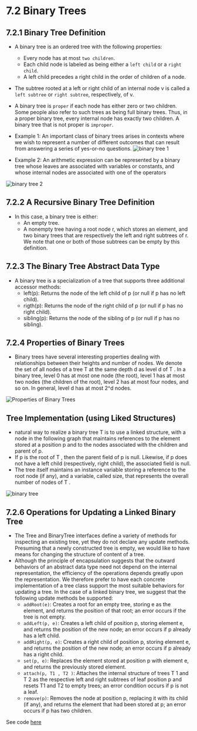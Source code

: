 # 7.2 Binary Trees
## 7.2.1 Binary Tree Definition
+ A binary tree is an ordered tree with the following properties:
  - Every node has at most `two children`.
  - Each child node is labeled as being either a `left child` or a `right child`.
  - A left child precedes a right child in the order of children of a node.
+ The subtree rooted at a left or right child of an internal node v is called a `left subtree` or `right subtree`, respectively, of v.
+ A binary tree is `proper` if each node has either zero or two children. Some people also refer to such trees as being full binary trees. Thus, in a proper binary tree, every internal node has exactly two children. A binary tree that is not proper is `improper`.
+ Example 1: An important class of binary trees arises in contexts where we wish to represent a number of different outcomes that can result from answering a series of yes-or-no questions.
![binary tree 1]([https://miro.medium.com/max/1024/1*EFCePNEkqoGmxm5qR-nqrA.gif](https://sbme-tutorials.github.io/2020/data-structure-FALL/images/Tree03.png))

+ Example 2: An arithmetic expression can be represented by a binary tree whose leaves are associated with variables or constants, and whose internal nodes are associated with one of the operators 

![binary tree 2](https://i.ytimg.com/vi/_LxbhLNRZkI/maxresdefault.jpg)

## 7.2.2 A Recursive Binary Tree Definition
+ In this case, a binary tree is either:
  -  An empty tree.
  -  A nonempty tree having a root node r, which stores an element, and two binary trees that are respectively the left and right subtrees of r. We note that one or both of those subtrees can be empty by this definition.

## 7.2.3 The Binary Tree Abstract Data Type
+ A binary tree is a specialization of a tree that supports three additional accessor methods:
  - left(p): Returns the node of the left child of p (or null if p has no left child).
  - rigth(p): Returns the node of the right child of p (or null if p has no right child).
  - sibling(p): Returns the node of the sibling of p (or null if p has no sibling).
## 7.2.4 Properties of Binary Trees
+ Binary trees have several interesting properties dealing with relationships between their heights and number of nodes. We denote the set of all nodes of a tree T at the same depth d as level d of T . In a binary tree, level 0 has at most one node (the root), level 1 has at most two nodes (the children of the root), level 2 has at most four nodes, and so on. In general, level d has at most 2^d nodes.

![Properties of Binary Trees](https://sbme-tutorials.github.io/2020/data-structure-FALL/images/Tree04.png)
## Tree Implementation (using Liked Structures)
+ natural way to realize a binary tree T is to use a linked structure, with a node in the following graph that maintains references to the element stored at a position p and to the nodes associated with the children and parent of p.
+ If p is the root of T , then the parent field of p is null. Likewise, if p does not have a left child (respectively, right child), the associated field is null. 
+ The tree itself maintains an instance variable storing a reference to the root node (if any), and a variable, called size, that represents the overall number of nodes of T .

![binary tree](https://sbme-tutorials.github.io/2020/data-structure-FALL/images/Tree05.png)

## 7.2.6 Operations for Updating a Linked Binary Tree
+ The Tree and BinaryTree interfaces define a variety of methods for inspecting an existing tree, yet they do not declare any update methods. Presuming that a newly constructed tree is empty, we would like to have means for changing the structure of content of a tree.
+ Although the principle of encapsulation suggests that the outward behaviors of an abstract data type need not depend on the internal representation, the efficiency of the operations depends greatly upon the representation. We therefore prefer to have each concrete implementation of a tree class support the most suitable behaviors for updating a tree. In the case of a linked binary tree, we suggest that the following update methods be supported:
  - `addRoot(e)`: Creates a root for an empty tree, storing e as the element, and returns the position of that root; an error occurs if the tree is not empty.
  - `addLeft(p, e)`: Creates a left child of position p, storing element e, and returns the position of the new node; an error occurs if p already has a left child.
  - `addRight(p, e)`: Creates a right child of position p, storing element e, and returns the position of the new node; an error occurs if p already has a right child.
  - `set(p, e)`: Replaces the element stored at position p with element e, and returns the previously stored element.
  - `attach(p, T1 , T2 )`: Attaches the internal structure of trees T 1 and T 2 as the respective left and right subtrees of leaf position p and resets T1 and T2 to empty trees; an error condition occurs if p is not a leaf.
  - `remove(p)`: Removes the node at position p, replacing it with its child (if any), and returns the element that had been stored at p; an error occurs if p has two children.

See code [here](https://replit.com/@ZhangNing1/CSCI241NingZhang#CSCI241/LinkedBinaryTree.java)

